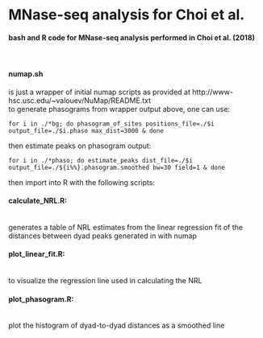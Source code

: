 # MNase-seq analysis for Choi et al.
<h4>bash and R code for MNase-seq analysis performed in Choi et al. (2018)  </h4>
<br/>  

<h4>numap.sh</h4> is just a wrapper of initial numap scripts as provided at http://www-hsc.usc.edu/~valouev/NuMap/README.txt
<br/>
to generate phasograms from wrapper output above, one can use:

	for i in ./*bg; do phasogram_of_sites positions_file=./$i output_file=./$i.phaso max_dist=3000 & done
	
then estimate peaks on phasogram output:

	for i in ./*phaso; do estimate_peaks dist_file=./$i output_file=./${i%%}.phasogram.smoothed bw=30 field=1 & done

then import into R with the following scripts:
<br/>

<h4>calculate_NRL.R:</h4>    <br/>generates a table of NRL estimates from the linear regression fit of the distances between dyad peaks generated in with numap


<h4>plot_linear_fit.R:</h4>  <br/>to visualize the regression line used in calculating the NRL
	

<h4>plot_phasogram.R:</h4>  <br/>plot the histogram of dyad-to-dyad distances as a smoothed line
